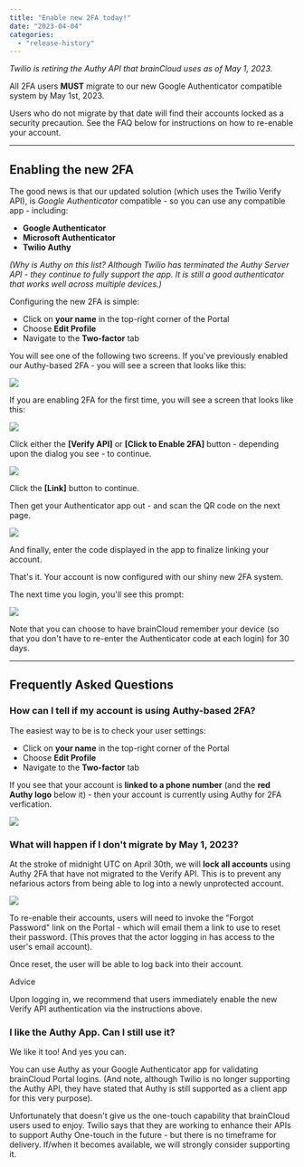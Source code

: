 ```yaml
---
title: "Enable new 2FA today!"
date: "2023-04-04"
categories: 
  - "release-history"
---
```


_Twilio is retiring the Authy API that brainCloud uses as of May 1, 2023._

All 2FA users **MUST** migrate to our new Google Authenticator compatible system by May 1st, 2023.

Users who do not migrate by that date will find their accounts locked as a security precaution. See the FAQ below for instructions on how to re-enable your account.

* * *

## Enabling the new 2FA

The good news is that our updated solution (which uses the Twilio Verify API), is _Google Authenticator_ compatible - so you can use any compatible app - including:

- **Google Authenticator**
- **Microsoft Authenticator**
- **Twilio Authy**

_(Why is Authy on this list? Although Twilio has terminated the Authy Server API - they continue to fully support the app. It is still a good authenticator that works well across multiple devices.)_

Configuring the new 2FA is simple:

- Click on **your name** in the top-right corner of the Portal
- Choose **Edit Profile**
- Navigate to the **Two-factor** tab

You will see one of the following two screens. If you've previously enabled our Authy-based 2FA - you will see a screen that looks like this:

![](images/2023-04-03_17-09-01-1-1024x577.png)

If you are enabling 2FA for the first time, you will see a screen that looks like this:

![](images/2023-04-03_23-01-56-1024x578.png)

Click either the **\[Verify API\]** or **\[Click to Enable 2FA\]** button - depending upon the dialog you see - to continue.

![](images/2023-04-03_23-06-12-1024x421.png)

Click the **\[Link\]** button to continue.

Then get your Authenticator app out - and scan the QR code on the next page.

![](images/2023-04-03_23-08-26-4-1024x665.png)

And finally, enter the code displayed in the app to finalize linking your account.

That's it. Your account is now configured with our shiny new 2FA system.

The next time you login, you'll see this prompt:

![](images/2023-04-03_23-15-04-1024x602.png)

Note that you can choose to have brainCloud remember your device (so that you don't have to re-enter the Authenticator code at each login) for 30 days.

* * *

## Frequently Asked Questions

### How can I tell if my account is using Authy-based 2FA?

The easiest way to be is to check your user settings:

- Click on **your name** in the top-right corner of the Portal
- Choose **Edit Profile**
- Navigate to the **Two-factor** tab

If you see that your account is **linked to a phone number** (and the **red Authy logo** below it) - then your account is currently using Authy for 2FA verfication.

![](images/2023-04-03_17-09-01-1024x577.png)

### What will happen if I don't migrate by May 1, 2023?

At the stroke of midnight UTC on April 30th, we will **lock all accounts** using Authy 2FA that have not migrated to the Verify API. This is to prevent any nefarious actors from being able to log into a newly unprotected account.

![](images/2023-04-03_22-26-30.png)

To re-enable their accounts, users will need to invoke the "Forgot Password" link on the Portal - which will email them a link to use to reset their password. (This proves that the actor logging in has access to the user's email account).

Once reset, the user will be able to log back into their account.

Advice

Upon logging in, we recommend that users immediately enable the new Verify API authentication via the instructions above.

### I like the Authy App. Can I still use it?

We like it too! And yes you can.

You can use Authy as your Google Authenticator app for validating brainCloud Portal logins. (And note, although Twilio is no longer supporting the Authy API, they have stated that Authy is still supported as a client app for this very purpose).

Unfortunately that doesn't give us the one-touch capability that brainCloud users used to enjoy. Twilio says that they are working to enhance their APIs to support Authy One-touch in the future - but there is no timeframe for delivery. If/when it becomes available, we will strongly consider supporting it.
